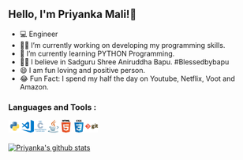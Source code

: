 ## Hello, I'm Priyanka Mali!👋 
- 💻 Engineer
- 💪🏻 I’m currently working on developing my programming skills.
- 🐍 I’m currently learning PYTHON Programming.
- 🙏🏻 I believe in Sadguru Shree Aniruddha Bapu. #Blessedbybapu
- 😄 I am fun loving and positive person.
- 😂 Fun Fact: I spend my half the day on Youtube, Netflix, Voot and Amazon.

### Languages and Tools :

<img align="left" alt="Python" width="26px" src="https://raw.githubusercontent.com/github/explore/80688e429a7d4ef2fca1e82350fe8e3517d3494d/topics/python/python.png" />
<img align="left" alt="Visual Studio Code" width="26px" src="https://raw.githubusercontent.com/github/explore/80688e429a7d4ef2fca1e82350fe8e3517d3494d/topics/visual-studio-code/visual-studio-code.png" />
<img align="left" alt="C" width="26px" src="https://raw.githubusercontent.com/github/explore/80688e429a7d4ef2fca1e82350fe8e3517d3494d/topics/c/c.png" />
<img align="left" alt="Java" width="26px" src="https://raw.githubusercontent.com/github/explore/80688e429a7d4ef2fca1e82350fe8e3517d3494d/topics/java/java.png" />
<img align="left" alt="HTML5" width="26px" src="https://raw.githubusercontent.com/github/explore/80688e429a7d4ef2fca1e82350fe8e3517d3494d/topics/html/html.png" />
<img align="left" alt="CSS3" width="26px" src="https://raw.githubusercontent.com/github/explore/80688e429a7d4ef2fca1e82350fe8e3517d3494d/topics/css/css.png" />
<img align="left" alt="Git" width="26px" src="https://raw.githubusercontent.com/github/explore/80688e429a7d4ef2fca1e82350fe8e3517d3494d/topics/git/git.png" />

<br>
<br>


[![Priyanka's github stats](https://github-readme-stats.vercel.app/api?username=PriyankaMali-13&show_icons=true&theme=radical)](https://github.com/PriyankaMali-13/github-readme-stats)
